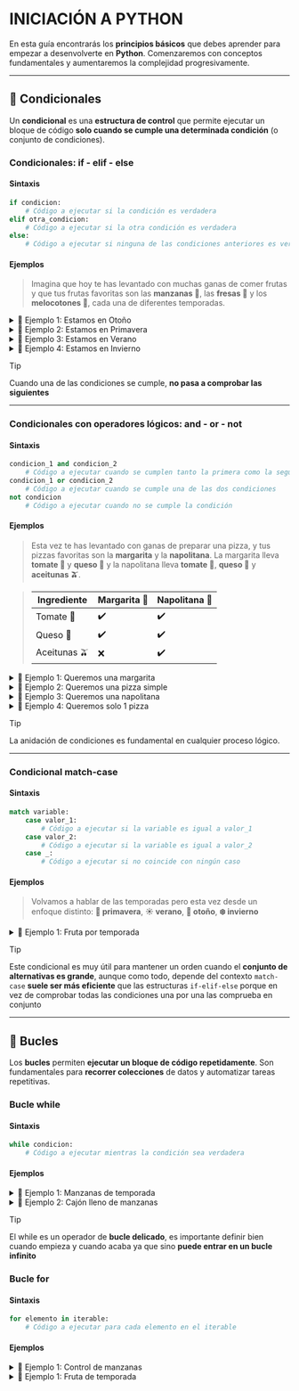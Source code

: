 # INICIACIÓN A PYTHON

En esta guía encontrarás los **principios básicos** que debes aprender para empezar a desenvolverte en **Python**. Comenzaremos con conceptos fundamentales y aumentaremos la complejidad progresivamente.

---

## 🔀 Condicionales

Un **condicional** es una **estructura de control** que permite ejecutar un bloque de código **solo cuando se cumple una determinada condición** (o conjunto de condiciones).

### Condicionales: if - elif - else

#### Sintaxis

```python
if condicion:
    # Código a ejecutar si la condición es verdadera
elif otra_condicion:
    # Código a ejecutar si la otra condición es verdadera
else:
    # Código a ejecutar si ninguna de las condiciones anteriores es verdadera
```

#### Ejemplos

> Imagina que hoy te has levantado con muchas ganas de comer frutas y que tus frutas favoritas son las **manzanas 🍏**, las **fresas 🍓** y los **melocotones 🍑**, cada una de diferentes temporadas.

<details>
<summary>
📌 Ejemplo 1: Estamos en Otoño
</summary>

| 🛒 Acción | 🔎 Resultado | 🎯 Consecuencia |
|------------|--------------|------------------|
| Buscas 🍏 | ✅ Hay 🍏  | Compras 🍏 |

```python
hay_manzanas = True

if hay_manzanas:
    compro_manzanas = True
```

</details>

<details>
<summary>
📌 Ejemplo 2: Estamos en Primavera
</summary>

| 🛒 Acción | 🔎 Resultado | 🎯 Consecuencia |
|------------|--------------|------------------|
| Buscas 🍏 | ❌ No hay 🍏  | Buscas alternativas |
| Buscas 🍓 | ✅ Hay 🍓 | Compras 🍓 |

```python
hay_manzanas = False
hay_fresas = True

if hay_manzanas:
    compro_manzanas = True
elif hay_fresas:
    compro_fresas = True
```

</details>

<details>
<summary>
📌 Ejemplo 3: Estamos en Verano
</summary>

| 🛒 Acción | 🔎 Resultado | 🎯 Consecuencia |
|------------|--------------|------------------|
| Buscas 🍏 | ❌ No hay 🍏  | Buscas alternativas |
| Buscas 🍓 | ❌ No hay 🍓| Buscas alternativas |
| Buscas 🍑 | ✅ Hay 🍑 | Compras 🍑 |


```python
hay_manzanas = False
hay_fresas = False
hay_melocotones = True

if hay_manzanas:
    compro_manzanas = True
elif hay_fresas:
    compro_fresas = True
elif hay_melocotones:
    compro_melocotones = True
```

</details>

<details>
<summary>
📌 Ejemplo 4: Estamos en Invierno
</summary>

| 🛒 Acción | 🔎 Resultado | 🎯 Consecuencia |
|-----------|----------------|-----------------|
| Buscas 🍏 | ❌ No hay 🍏 | Buscas alternativas |
| Buscas 🍓 | ❌ No hay 🍓 | Buscas alternativas |
| Buscas 🍑 | ❌ No hay 🍑 | No te quedan alternativas 😱 |
| Buscas 🍕 | ✅ Hay 🍕 | Compras 🍕 🎉 |

```python
hay_manzanas = False
hay_fresas = False
hay_melocotones = False

if hay_manzanas:
    compro_manzanas = True
elif hay_fresas:
    compro_fresas = True
elif hay_melocotones:
    compro_melocotones = True
else:
    compro_pizza = True
```

</details>

> [!TIP]
> Cuando una de las condiciones se cumple, **no pasa a comprobar las siguientes**

---

### Condicionales con operadores lógicos: and - or - not

#### Sintaxis

```python
condicion_1 and condicion_2
    # Código a ejecutar cuando se cumplen tanto la primera como la segunda condición
condicion_1 or condicion_2
    # Código a ejecutar cuando se cumple una de las dos condiciones
not condicion
    # Código a ejecutar cuando no se cumple la condición
```

#### Ejemplos

> Esta vez te has levantado con ganas de preparar una pizza, y tus pizzas favoritas son la **margarita** y la **napolitana**. La margarita lleva **tomate 🍅** y **queso 🧀** y la napolitana lleva **tomate 🍅**, **queso 🧀** y **aceitunas 🫒**.

> | Ingrediente | Margarita 🍕 | Napolitana 🍕 |
> |-------------|--------------|---------------|
> | Tomate 🍅 | ✔️ | ✔️ |
> | Queso 🧀 | ✔️ | ✔️ |
> | Aceitunas 🫒 | ❌ | ✔️ |

<details>
<summary>
📌 Ejemplo 1: Queremos una margarita
</summary>

- Tenemos 🍅 y 🧀, **podemos preparar la margarita**

```python
hay_tomate = True
hay_queso = True

if hay_tomate and hay_queso:
    preparo_margarita = True
```

</details>

<details>
<summary>
📌 Ejemplo 2: Queremos una pizza simple
</summary>

- Por desgracia la nevera está casi vacia y **solo queda 🍅**, así que nuestra pizza será una pizza simple

```python
hay_tomate = True
hay_queso = False

if hay_tomate or hay_queso:
    preparo_pizza_simple = True
```

</details>

<details>
<summary>
📌 Ejemplo 3: Queremos una napolitana
</summary>

- Tenemos 🍅, 🧀 y 🫒 por lo que **podemos preparar la napolitana** y **también la margarita**

```python
hay_tomate = True
hay_queso = True
hay_aceitunas = True

if hay_tomate and hay_queso and hay_aceitunas:
    preparo_napolitana = True
    preparo_margarita = True
```

</details>

<details>
<summary>
📌 Ejemplo 4: Queremos solo 1 pizza
</summary>

- Te habrás dado cuenta de que **2 pizzas son demasiado**, solo queremos preparar una. ¿Como lo planteamos? Los ingredientes son los de antes 🍅, 🧀 y 🫒

```python
hay_tomate = True
hay_queso = True
hay_aceitunas = True

if hay_tomate and hay_queso:
    if not hay_aceitunas:
        preparo_margarita = True 
    else:
        preparo_napolitana = True
```

</details>

> [!TIP]
> La anidación de condiciones es fundamental en cualquier proceso lógico.

---

### Condicional match-case

#### Sintaxis

```python
match variable:
    case valor_1:
        # Código a ejecutar si la variable es igual a valor_1
    case valor_2:
        # Código a ejecutar si la variable es igual a valor_2
    case _:
        # Código a ejecutar si no coincide con ningún caso
```

#### Ejemplos

> Volvamos a hablar de las temporadas pero esta vez desde un enfoque distinto: **🌸 primavera**, **☀️ verano**, **🍁 otoño**, **❄️ invierno**

<details>
<summary>
📌 Ejemplo 1: Fruta por temporada
</summary>

```python
temporada = "Invierno"

match temporada:
    case "Verano":
        compro_melocotones = True
    case "Otoño":
        compro_manzana = True
    case "Invierno":
        compro_mandarina = True
    case "Primavera":
        compro_fresas = True
    case _:
        calendario_se_ha_roto = True
```

</details>

> [!TIP]
> Este condicional es muy útil para mantener un orden cuando el **conjunto de alternativas es grande**, aunque como todo, depende del contexto
> `match-case` **suele ser más eficiente** que las estructuras `if-elif-else` porque en vez de comprobar todas las condiciones una por una las comprueba en conjunto

---

## 🔁 Bucles

Los **bucles** permiten **ejecutar un bloque de código repetidamente**. Son fundamentales para **recorrer colecciones** de datos y automatizar tareas repetitivas.

### Bucle while

#### Sintaxis

```python
while condicion:
    # Código a ejecutar mientras la condición sea verdadera
```

#### Ejemplos

<details>
<summary>
📌 Ejemplo 1: Manzanas de temporada
</summary>

> Nuestra madre nos enseñó que la fruta de temporada siempre es mejor, aí que **mientras dure el Otoño 🍁**, vamos a **comprar manzanas 🍏**!

```python
es_otoño = True

while es_otoño:
    compro_manzanas = True
```

</details>

<details>
<summary>
📌 Ejemplo 2: Cajón lleno de manzanas
</summary>

Hemos seguido el consejo de nuestra madre, pero hemos comprado **demasiadas manzanas🍏**. Esto ocurre porque el bucle while no tiene fin a no ser que nosotros se lo indiquemos, es decir, hemos comprado infinitas 🍏.

Lo que vamos a hacer para solucionar esto es dejar de comprar 🍏 una vez superado cierto umbral:

```python
es_otoño = True
máximo_de_manzanas = 100
mis_manzanas = 0

while es_otoño and mis_manzanas < máximo_de_manzanas:
    compro_manzanas = True
    mis_manzanas += 1
```

</details>

> [!TIP]
> El while es un operador de **bucle delicado**, es importante definir bien cuando empieza y cuando acaba ya que sino **puede entrar en un bucle infinito**

### Bucle for

#### Sintaxis

```python
for elemento in iterable:
    # Código a ejecutar para cada elemento en el iterable
```

#### Ejemplos

<details>
<summary>
📌 Ejemplo 1: Control de manzanas
</summary>

Durante tus años de vida tu madre te ha insistido en que **el número 13 y sus múltiplos son el demonio**, y te ha sugerido que te deshagas de esas 🍏, por si acaso:

```python
mis_manzanas = 100
manzanas_para_tirar = []

for i in range(1, mis_manzanas + 1):
    if i % 13 == 0:  # Si el número es múltiplo de 13
        manzanas_para_tirar.append(i)

print(f"Manzanas para tirar: {manzanas_para_tirar}")
```

</details>

<details>
<summary>
📌 Ejemplo 1: Fruta de temporada
</summary>

¿Te encanta la fruta pero nunca sabes de que temporada es cada fruta? ¿Quieres un **sistema para identificarlas**? Prueba con esto

| Fruta         | Temporada        |
|---------------|------------------|
| Manzana       | Otoño            |
| Naranja       | Invierno         |
| Plátano       | Todo el año      |
| Fresa         | Primavera        |
| Cereza        | Primavera        |
| Melocotón     | Verano           |
| Frambuesa     | Verano           |
| Piña          | Todo el año      |
| Kiwi          | Invierno         |
| Granada       | Otoño            |

```python
frutas_temporada = {
    "Manzana": "Otoño",
    "Naranja": "Invierno",
    "Plátano": "Todo el año",
    "Fresa": "Primavera",
    "Cereza": "Primavera",
    "Melocotón": "Verano",
    "Frambuesa": "Verano",
    "Piña": "Todo el año",
    "Kiwi": "Invierno",
    "Granada": "Otoño"
}

# Lista de frutas a comprobar
frutas = ["Granada", "Kiwi", "Piña", "Fresa"]

for fruta in frutas:
    temporada = frutas_temporada.get(fruta, "Desconocida")
    print(f"La fruta {fruta} es de la temporada {temporada}")
```

<details>

> [!TIP]
> Al trabajar con bucles `for` numéricos, generalmente se suma 1 unidad al rango definido ya que **los rangos** de python por defecto **no incluyen el último número** de la colección.

---

## 📋 Listas por Comprensión
Las **listas por comprensión** permiten crear listas de manera concisa y eficiente **sin necesidad de usar un bucle** `for` o `while` explícito. A nivel de lógica, no deja de ser una **versión resumida** de la sintaxis `for-if` tradicional.

```python
nueva_lista = [expresion for item in iterable if condicion]
```

#### Escenario 1 — Vuelta al control de manzanas

Tu madre no está muy segura de que hayas sacado las 🍏 apropiadas de la caja de 🍏, así que te **exige que se lo presentes de una forma más explicativa**.

```python
mis_manzanas = 100
manzanas_para_tirar = [i for i in range(1, mis_manzanas + 1) if i % 13 == 0]

print(f"Manzanas para tirar: {manzanas_para_tirar}")
```

> [!TIP]
> Permite **crear una lista directamente**, sin tener que definirla primero fuera del bucle

---

## 🎯 Argumentos

```python
def mi_funcion(arg1, arg2):
    # Código que usa los argumentos

def mi_funcion(*args):
    for arg in args:
        # Código que usa los argumentos

def mi_funcion(**kwargs):
    for clave, valor in kwargs.items():
        # Código que usa los argumentos
```

Un **argumento** es un valor que se pasa a una **función cuando se llama**. Permiten que la función realice operaciones con datos específicos.

#### Escenario 1 — Cajón de nuevas manzanas

Entre una cosa y otra, **has tirado demasiadas 🍏**, así que te **toca reponerlas**, pero en vez de reponerlas de una en una quieres comprar todas a la vez.

```python
mis_manzanas = 80

def comprar_manzanas(manzanas):
    mis_manzanas += manzanas

comprar_manzanas(120)
```

#### Escenario 2 — Etiquetar manzanas

Ahora que **ya tienes un montón de 🍏** puedes calcular cuanto tiempo te van a durar antes de acabarse

```python
mis_manzanas = 200
periodos = 10 # meses

def calcular_manzanas(manzanas, periodos):
    manzanas_por_periodo = manzanas // periodos # División entera
    return manzanas_por_periodo

manzanas_por_periodo = calcular_manzanas(mis_manzanas, periodos)

print(f"Cada periodo tengo {manzanas_por_periodo:.2f} manzanas.")

```

> [!TIP]
> Los argumentos son la base de todo programa, son lo que hace que se comporte de manera diferente según el valor del argumento

---











## ⚡ Funciones Lambda
Una **función lambda** es una función **anónima** y de una sola línea. Se usa para operaciones simples.

```python
lambda argumentos: expresion
```

### 📍 Sintaxis:


### 📍 Ejemplo:
```python
suma = lambda x, y: x + y
print(suma(3, 4))  # Output: 7
```

✅ Se utilizan principalmente en funciones de orden superior como `map()`, `filter()` y `sorted()`.

---

## 📦 Pip: Gestor de Paquetes
**pip** es una herramienta para instalar y administrar paquetes de Python.

📌 **Instalar un paquete:**
```sh
pip install requests
```
📌 **Actualizar un paquete:**
```sh
pip install --upgrade requests
```
📌 **Desinstalar un paquete:**
```sh
pip uninstall requests
```

---

# 🚀 Ejercicios Prácticos

### 1️⃣ **Bucle FOR:**
```python
for i in range(1, 6):
    print(i)  # Output: 1 2 3 4 5
```

### 2️⃣ **Función que suma tres números:**
```python
def suma(a, b, c):
    return a + b + c

print(suma(1, 2, 3))  # Output: 6
```

### 3️⃣ **Función lambda equivalente a `suma`:**
```python
suma_lambda = lambda a, b, c: a + b + c
print(suma_lambda(1, 2, 3))  # Output: 6
```

### 4️⃣ **Verificar si un nombre está en la lista:**
```python
objetivo = 'Enrique'
nombres = ['Jessica', 'Paul', 'George', 'Henry', 'Adán']
encontrado = False

# Usando lista de compresión
encontrado = [True for nombre in nombres if nombre == objetivo]

# Usando un bucle for
for nombre in nombres:
    if nombre == objetivo:
        encontrado = True
        break

if encontrado:
    print(f"{objetivo} está en la lista")
else:
    print(f"{objetivo} no está en la lista")
```